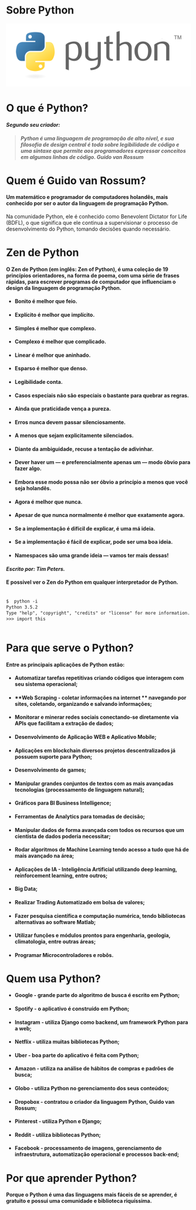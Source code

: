 # Sobre Python

![Imagem_Python](https://github.com/fellipematos/about-python/raw/main/img/about-python-by-fellipe-matos.png)

# O que é Python?
#### *Segundo seu criador:*

> ##### Python é uma linguagem de programação de alto nível, e sua filosofia de design central é toda sobre legibilidade de código e uma sintaxe que permite aos programadores expressar conceitos em algumas linhas de código. Guido van Rossum

# Quem é Guido van Rossum?
#### Um matemático e programador de computadores holandês, mais conhecido por ser o autor da linguagem de programação Python.

Na comunidade Python, ele é conhecido como Benevolent Dictator for Life (BDFL), o que significa que ele continua a supervisionar o processo de desenvolvimento do Python, tomando decisões quando necessário.

# Zen de Python
#### O Zen de Python (em inglês: Zen of Python), é uma coleção de 19 princípios orientadores, na forma de poema, com uma série de frases rápidas, para escrever programas de computador que influenciam o design da linguagem de programação Python.

- #### Bonito é melhor que feio.
- #### Explícito é melhor que implícito.
- #### Simples é melhor que complexo.
- #### Complexo é melhor que complicado.
- #### Linear é melhor que aninhado.
- #### Esparso é melhor que denso.
- #### Legibilidade conta.
- #### Casos especiais não são especiais o bastante para quebrar as regras.
- #### Ainda que praticidade vença a pureza.
- #### Erros nunca devem passar silenciosamente.
- #### A menos que sejam explicitamente silenciados.
- #### Diante da ambiguidade, recuse a tentação de adivinhar.
- #### Dever haver um — e preferencialmente apenas um — modo óbvio para fazer algo.
- #### Embora esse modo possa não ser óbvio a princípio a menos que você seja holandês.
- #### Agora é melhor que nunca.
- #### Apesar de que nunca normalmente é melhor que exatamente agora.
- #### Se a implementação é difícil de explicar, é uma má ideia.
- #### Se a implementação é fácil de explicar, pode ser uma boa ideia.
- #### Namespaces são uma grande ideia — vamos ter mais dessas!

#### *Escrito por: Tim Peters.*

#### E possivel ver o Zen do Python em qualquer interpretador de Python.

<div class="snippet-clipboard-content notranslate position-relative overflow-auto">
<pre class="notranslate">
<code> 
$  python -i  
Python 3.5.2
Type "help", "copyright", "credits" or "license" for more information.
>>> import this
</code>
</pre>

# Para que serve o Python?
#### Entre as principais aplicações de Python estão:

- #### Automatizar tarefas repetitivas criando códigos que interagem com seu sistema operacional;
- #### **Web Scraping - coletar informações na internet ** navegando por sites, coletando, organizando e salvando informações;
- #### Monitorar e minerar redes sociais conectando-se diretamente via APIs que facilitam a extração de dados;
- #### Desenvolvimento de Aplicação WEB e Aplicativo Mobile;
- #### Aplicações em blockchain diversos projetos descentralizados já possuem suporte para Python;
- #### Desenvolvimento de games;
- #### Manipular grandes conjuntos de textos com as mais avançadas tecnologias (processamento de linguagem natural);
- #### Gráficos para BI Business Intelligence;
- #### Ferramentas de Analytics para tomadas de decisão;
- #### Manipular dados de forma avançada com todos os recursos que um cientista de dados poderia necessitar;
- #### Rodar algoritmos de Machine Learning tendo acesso a tudo que há de mais avançado na área;
- #### Aplicações de IA - Inteligência Artificial utilizando deep learning, reinforcement learning, entre outros;
- #### Big Data;
- #### Realizar Trading Automatizado em bolsa de valores;
- #### Fazer pesquisa científica e computação numérica, tendo bibliotecas alternativas ao software Matlab;
- #### Utilizar funções e módulos prontos para engenharia, geologia, climatologia, entre outras áreas;
- #### Programar Microcontroladores e robôs.

# Quem usa Python?
- #### Google - grande parte do algoritmo de busca é escrito em Python;
- #### Spotify - o aplicativo é construído em Python;
- #### Instagram - utiliza Django como backend, um framework Python para a web;
- #### Netflix - utiliza muitas bibliotecas Python;
- #### Uber - boa parte do aplicativo é feita com Python;
- #### Amazon - utiliza na análise de hábitos de compras e padrões de busca;
- #### Globo - utiliza Python no gerenciamento dos seus conteúdos;
- #### Dropobox - contratou o criador da linguagem Python, Guido van Rossum;
- #### Pinterest - utiliza Python e Django;
- #### Reddit - utiliza bibliotecas Python;
- #### Facebook - processamento de imagens, gerenciamento de infraestrutura, automatização operacional e processos back-end;
 
# Por que aprender Python?
#### Porque o Python é uma das linguagens mais fáceis de se aprender, é gratuito e possui uma comunidade e biblioteca riquíssima.

